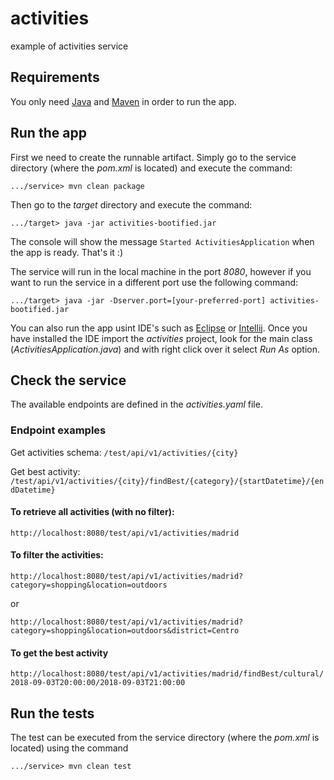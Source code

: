 # activities
example of activities service

## Requirements
You only need [Java](https://www.java.com/en/download/) and [Maven](https://maven.apache.org/) in order to run the app.

## Run the app
First we need to create the runnable artifact. Simply go to the service directory (where the _pom.xml_ is located) and execute the command:

`.../service> mvn clean package`

Then go to the _target_ directory and execute the command:

`.../target> java -jar activities-bootified.jar`

The console will show the message  `Started ActivitiesApplication` when the app is ready.
That's it :)

The service will run in the local machine in the port _8080_, however if you want to run the service in a different port use the following command:

`.../target> java -jar -Dserver.port=[your-preferred-port] activities-bootified.jar`

You can also run the app usint IDE's such as [Eclipse](https://www.eclipse.org/downloads/) or [Intellij](https://www.jetbrains.com/idea/download/). Once you have installed the IDE import the _activities_ project, look for the main class (_ActivitiesApplication.java_) and with right click over it select _Run As_ option.

## Check the service
The available endpoints are defined in the _activities.yaml_ file.

### Endpoint examples

Get activities schema: `/test/api/v1/activities/{city}`

Get best activity: `/test/api/v1/activities/{city}/findBest/{category}/{startDatetime}/{endDatetime}`

#### To retrieve all activities (with no filter):
`http://localhost:8080/test/api/v1/activities/madrid`

#### To filter the activities:
`http://localhost:8080/test/api/v1/activities/madrid?category=shopping&location=outdoors`

or

`http://localhost:8080/test/api/v1/activities/madrid?category=shopping&location=outdoors&district=Centro`

#### To get the best activity
`http://localhost:8080/test/api/v1/activities/madrid/findBest/cultural/2018-09-03T20:00:00/2018-09-03T21:00:00`

## Run the tests
The test can be executed from the service directory (where the _pom.xml_ is located) using the command

`.../service> mvn clean test`
